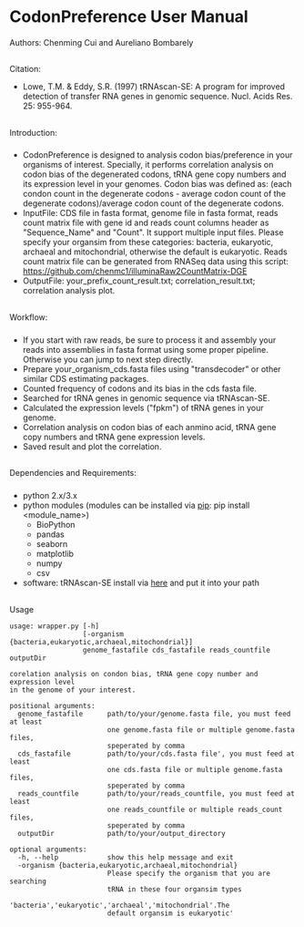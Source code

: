 # CodonPreference User Manual 
####
Authors: Chenming Cui and Aureliano Bombarely
##
##
Citation: 
- Lowe, T.M. & Eddy, S.R. (1997) tRNAscan-SE: A program for improved detection of transfer RNA genes in genomic sequence. Nucl. Acids Res. 25: 955-964.
## 
Introduction:
###
- CodonPreference is designed to analysis codon bias/preference in your organisms of interest. Specially, it performs correlation
  analysis on codon bias of the degenerated codons, tRNA gene copy numbers and its expression level in your genomes.
  Codon bias was defined as: (each condon count in the degenerate codons - average codon count of the degenerate codons)/average codon count of the degenerate codons.
- InputFile: CDS file in fasta format, genome file in fasta format, reads count matrix file with gene id and reads count columns header as "Sequence_Name" and "Count". It support multiple input files.
  Please specify your organsim from these categories: bacteria, eukaryotic, archaeal and mitochondrial, otherwise the default is eukaryotic.
  Reads count matrix file can be generated from RNASeq data using this script: https://github.com/chenmc1/illuminaRaw2CountMatrix-DGE
- OutputFile: your_prefix_count_result.txt; correlation_result.txt; correlation analysis plot.

##
Workflow:
###
- If you start with raw reads, be sure to process it and assembly your reads into assemblies in fasta format using 
  some proper pipeline. Otherwise you can jump to next step directly.   
- Prepare your_organism_cds.fasta files using "transdecoder" or other similar CDS estimating packages.
- Counted frequency of codons and its bias in the cds fasta file.
- Searched for tRNA genes in genomic sequence via tRNAscan-SE.
- Calculated the expression levels ("fpkm") of tRNA genes in your genome.  
- Correlation analysis on codon bias of each anmino acid, tRNA gene copy numbers and tRNA gene expression levels.
- Saved result and plot the correlation.
##
Dependencies and Requirements:
###
- python 2.x/3.x
- python modules (modules can be installed via [pip](https://pip.pypa.io/en/stable/installing/): pip install <module_name>)
  * BioPython
  * pandas
  * seaborn
  * matplotlib
  * numpy
  * csv
- software: tRNAscan-SE install via [here](http://lowelab.ucsc.edu/tRNAscan-SE/) and put it into your path
##
Usage


```
usage: wrapper.py [-h]
                  [-organism {bacteria,eukaryotic,archaeal,mitochondrial}]
                  genome_fastafile cds_fastafile reads_countfile outputDir

corelation analysis on condon bias, tRNA gene copy number and expression level
in the genome of your interest.

positional arguments:
  genome_fastafile      path/to/your/genome.fasta file, you must feed at least
                        one genome.fasta file or multiple genome.fasta files,
                        speperated by comma
  cds_fastafile         path/to/your/cds.fasta file', you must feed at least
                        one cds.fasta file or multiple genome.fasta files,
                        speperated by comma
  reads_countfile       path/to/your/reads_countfile, you must feed at least
                        one reads_countfile or multiple reads_count files,
                        speperated by comma
  outputDir             path/to/your/output_directory

optional arguments:
  -h, --help            show this help message and exit
  -organism {bacteria,eukaryotic,archaeal,mitochondrial}
                        Please specify the organism that you are searching
                        tRNA in these four organsim types
                        'bacteria','eukaryotic','archaeal','mitochondrial'.The
                        default organsim is eukaryotic'



```
